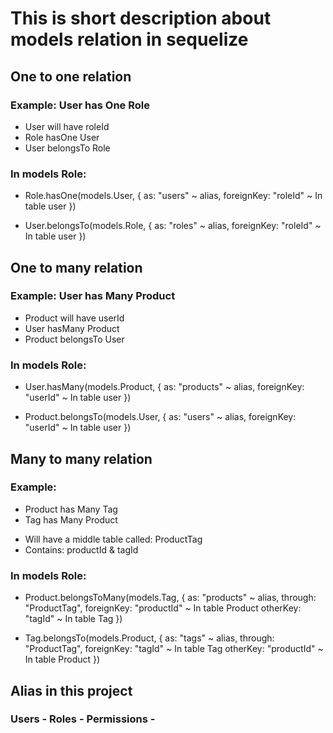 # This is short description about models relation in sequelize

## One to one relation


### Example: User has One Role

- User will have roleId
- Role hasOne User
- User belongsTo Role

### In models Role: 
- Role.hasOne(models.User, {
    as: "users" ~ alias,
    foreignKey: "roleId" ~ In table user
})

- User.belongsTo(models.Role, {
    as: "roles" ~ alias,
    foreignKey: "roleId" ~ In table user
})


## One to many relation

### Example: User has Many Product

- Product will have userId
- User hasMany Product
- Product belongsTo User

### In models Role: 
- User.hasMany(models.Product, {
    as: "products" ~ alias,
    foreignKey: "userId" ~ In table user
})

- Product.belongsTo(models.User, {
    as: "users" ~ alias,
    foreignKey: "userId" ~ In table user
})

## Many to many relation

### Example: 
* Product has Many Tag
* Tag has Many Product

- Will have a middle table called: ProductTag
- Contains: productId & tagId

### In models Role: 
- Product.belongsToMany(models.Tag, {
    as: "products" ~ alias,
    through: "ProductTag",
    foreignKey: "productId" ~ In table Product
    otherKey: "tagId" ~ In table Tag
})

- Tag.belongsTo(models.Product, {
    as: "tags" ~ alias,
    through: "ProductTag",
    foreignKey: "tagId" ~ In table Tag
    otherKey: "productId" ~ In table Product
})

## Alias in this project

### Users - Roles - Permissions - 